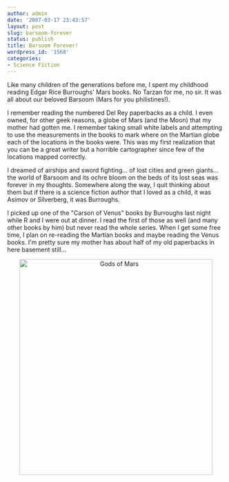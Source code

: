 ```yaml
---
author: admin
date: '2007-03-17 23:43:57'
layout: post
slug: barsoom-forever
status: publish
title: Barsoom Forever!
wordpress_id: '1568'
categories:
- Science Fiction
---
```

Like many children of the generations before me, I spent my childhood reading Edgar Rice Burroughs' Mars books. No Tarzan for me, no sir. It was all about our beloved Barsoom (Mars for you philistines!).

I remember reading the numbered Del Rey paperbacks as a child. I even owned, for other geek reasons, a globe of Mars (and the Moon) that my mother had gotten me. I remember taking small white labels and attempting to use the measurements in the books to mark where on the Martian globe each of the locations in the books were. This was my first realization that you can be a great writer but a horrible cartographer since few of the locations mapped correctly.

I dreamed of airships and sword fighting... of lost cities and green giants... the world of Barsoom and its ochre bloom on the beds of its lost seas was forever in my thoughts. Somewhere along the way, I quit thinking about them but if there is a science fiction author that I loved as a child, it was Asimov or Silverberg, it was Burroughs.

I picked up one of the "Carson of Venus" books by Burroughs last night while R and I were out at dinner. I read the first of those as well (and many other books by him) but never read the whole series. When I get some free time, I plan on re-reading the Martian books and maybe reading the Venus books. I'm pretty sure my mother has about half of my old paperbacks in here basement still...
<p align="center"><a href="http://www.flickr.com/photos/albill/424905217/" title="Photo Sharing"><img src="http://farm1.static.flickr.com/149/424905217_7f7cecb7e6.jpg" alt="Gods of Mars" height="500" width="448" /></a></p>
